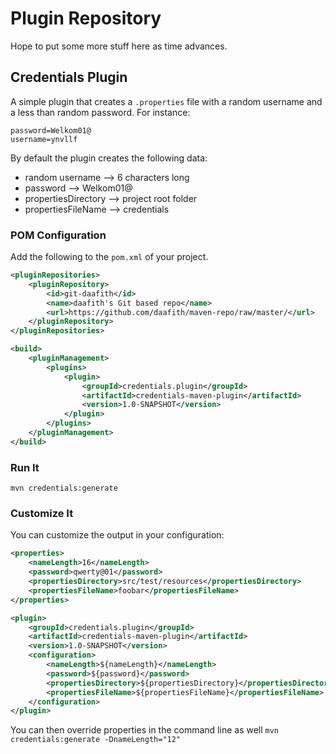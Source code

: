 # Plugin Repository
Hope to put some more stuff here as time advances.

## Credentials Plugin
A simple plugin that creates a `.properties` file with a random username and a less than random password. For instance:
```
password=Welkom01@
username=ynvllf
```
By default the plugin creates the following data:

* random username --> 6 characters long 
* password --> Welkom01@
* propertiesDirectory --> project root folder
* propertiesFileName -->  credentials

### POM Configuration
Add the following to the `pom.xml` of your project.

```xml
<pluginRepositories>
 	<pluginRepository>
    	<id>git-daafith</id>
    	<name>daafith's Git based repo</name>
    	<url>https://github.com/daafith/maven-repo/raw/master/</url>
  	</pluginRepository>
</pluginRepositories>
```

```xml
<build>
	<pluginManagement>
		<plugins>
			<plugin>
				<groupId>credentials.plugin</groupId>
				<artifactId>credentials-maven-plugin</artifactId>
				<version>1.0-SNAPSHOT</version>
			</plugin>
		</plugins>
	</pluginManagement>
</build>
```

### Run It
`mvn credentials:generate`

### Customize It
You can customize the output in your configuration:
```xml
<properties>
	<nameLength>16</nameLength>
	<password>qwerty@01</password>
	<propertiesDirectory>src/test/resources</propertiesDirectory>
	<propertiesFileName>foobar</propertiesFileName>
</properties>
```

```xml
<plugin>
	<groupId>credentials.plugin</groupId>
	<artifactId>credentials-maven-plugin</artifactId>
	<version>1.0-SNAPSHOT</version>
	<configuration>
		<nameLength>${nameLength}</nameLength>
		<password>${password}</password>
		<propertiesDirectory>${propertiesDirectory}</propertiesDirectory>
		<propertiesFileName>${propertiesFileName}</propertiesFileName>
	</configuration>
</plugin>
```
You can then override properties in the command line as well `mvn credentials:generate -DnameLength="12"`
